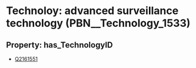 # Technoloy: __advanced surveillance technology__ (PBN__Technology_1533)

## Property: has_TechnologyID

* [Q2161551](Q2161551)

